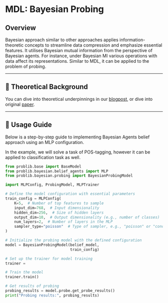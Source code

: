 # MDL: Bayesian Probing

## Overview

Bayesian approach similar to other approaches applies information-theoretic concepts to streamline data compression and emphasize essential features. It utilises Bayesian mutual information from the perspective of Bayesian agents. For instance, under Bayesian MI various operations with data affect its representations. Similar to MDL, it can be applied to the problem of probing.

---

## 📖 Theoretical Background

You can dive into theoretical underpinnings in our [blogpost](https://www.overleaf.com/project/6728a4c896d75ac1f40faf4d), or dive into original [paper](https://aclanthology.org/2021.emnlp-main.229).

---

## 🚀 Usage Guide

Below is a step-by-step guide to implementing Bayesian Agents belief approach using an MLP configuration.

In the example, we will solve a task of POS-tagging, however it can be applied to classification task as well.

```python
from problib.base import BaseModel
from problib.bayesian.belief_agents import MLP
from problib.bayesian.probing import BayesianProbingModel

import MLPConfig, ProbingModel, MLPTrainer

# Define the model configuration with essential parameters
train_config = MLPConfig(
    K=5,  # Number of top features to sample
    input_dim=768,  # Input dimensionality
    hidden_dim=256,  # Size of hidden layers
    output_dim=10,  # Output dimensionality (e.g., number of classes)
    num_layers=2,  # Number of layers in the MLP
    sampler_type="poisson"  # Type of sampler, e.g., "poisson" or "conditional_poisson"
)

# Initialize the probing model with the defined configuration
model = BayesianProbingModel(belief_model,
                             train_config)

# Set up the trainer for model training
trainer =

# Train the model
trainer.train()

# Get results of probing 
probing_results = model.probe.get_probe_results()
print("Probing results:", probing_results)
```
